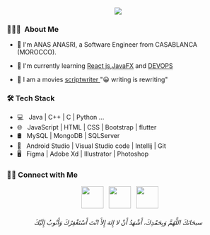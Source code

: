<h1 align="center">
  <a href="#">
    <img src="https://readme-typing-svg.herokuapp.com/?lines=Hi+there+😀🎉;&center=true&size=30">
  </a>
</h1>

<h3> 👨🏻‍💻 &nbsp;About Me </h3>

- 👋 I'm ANAS ANASRI, a Software Engineer from CASABLANCA (MOROCCO).
 
- 🌱 I'm currently learning [React js](https://react.dev/),[JavaFX](https://openjfx.io/) and [DEVOPS](https://azure.microsoft.com/fr-fr/resources/cloud-computing-dictionary/what-is-devops)

- 📝 I am a movies [ scriptwriter ](https://www.outstandingscreenplays.com/scripts) "😀 writing is rewriting"

<h3>🛠 Tech Stack</h3>

- 💻 &nbsp; Java | C++ | C | Python  ...
- 🌐 &nbsp; JavaScript | HTML | CSS | Bootstrap | flutter 
- 🛢 &nbsp; MySQL | MongoDB | SQLServer
- 🔧 &nbsp; Android Studio | Visual Studio code | Intellij | Git
- 🖥 &nbsp; Figma | Adobe Xd | Illustrator | Photoshop 

<h3> 🤝🏻 Connect with Me </h3>
  
<p align="center">
&nbsp; <a href="https://twitter.com/anasanasri_" target="_blank" rel="noopener noreferrer"><img src="https://img.icons8.com/plasticine/100/000000/twitter.png" width="50" /></a>  
&nbsp; <a href="https://www.linkedin.com/in/anasanasri/" target="_blank" rel="noopener noreferrer"><img src="https://img.icons8.com/plasticine/100/000000/linkedin.png" width="50" /></a>
&nbsp; <a href="mailto:anasanasri3030@gmail.com" target="_blank" rel="noopener noreferrer"><img src="https://img.icons8.com/plasticine/100/000000/gmail.png"  width="50" /></a>
</p>
<h6 align="center">سبحَانَكَ اللَّهُمَّ وَبِحَمْدِكَ، أَشْهَدُ أَنْ لا إِلهَ إِلأَ انْتَ أَسْتَغْفِرُكَ وَأَتْوبُ إِلَيْكَ</h6>
